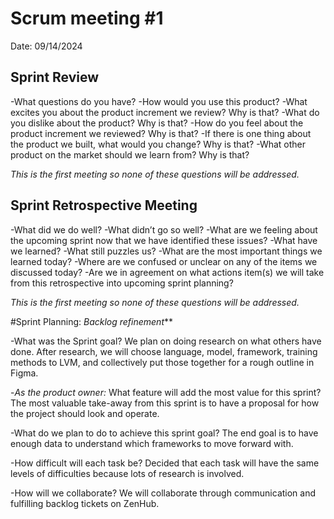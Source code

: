 # Scrum meeting #1
Date: 09/14/2024

## Sprint Review

-What questions do you have? 
-How would you use this product? 
-What excites you about the product increment we review? Why is that? 
-What do you dislike about the product? Why is that? 
-How do you feel about the product increment we reviewed? Why is that? 
-If there is one thing about the product we built, what would you change? Why is that? 
-What other product on the market should we learn from? Why is that?

*This is the first meeting so none of these questions will be addressed.*

## Sprint Retrospective Meeting

-What did we do well?
-What didn’t go so well?
-What are we feeling about the upcoming sprint now that we have identified these issues?
-What have we learned?
-What still puzzles us?
-What are the most important things we learned today?
-Where are we confused or unclear on any of the items we discussed today?
-Are we in agreement on what actions item(s) we will take from this retrospective into upcoming sprint planning? 

*This is the first meeting so none of these questions will be addressed.*

#Sprint Planning:
_Backlog refinement_**

-What was the Sprint goal?
We plan on doing research on what others have done. After research, we will choose language, model, framework, training methods to LVM, and collectively put those together for a rough outline in Figma. 

-*As the product owner:* What feature will add the most value for this sprint?
The most valuable take-away from this sprint is to have a proposal for how the project should look and operate. 

-What do we plan to do to achieve this sprint goal? 
The end goal is to have enough data to understand which frameworks to move forward with. 

-How difficult will each task be? 
Decided that each task will have the same levels of difficulties because lots of research is involved. 

-How will we collaborate? 
We will collaborate through communication and fulfilling backlog tickets on ZenHub. 